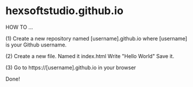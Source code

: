 # hexsoftstudio.github.io

HOW TO ... 

(1) Create a new repository named [username].github.io
where [username] is your Github username.
  
(2) Create a new file. Named it index.html
Write "Hello World"
Save it.

(3) Go to https://[username].github.io in your browser
  
Done!
